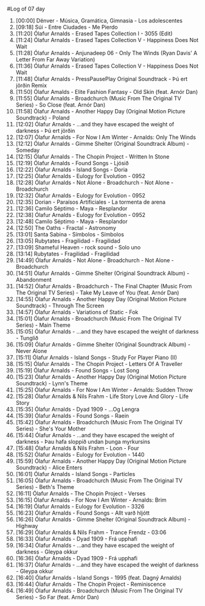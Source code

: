 #Log of 07 day

1. [00:00] Dënver - Música, Gramática, Gimnasia - Los adolescentes
1. [09:18] Súi - Entre Ciudades - Me Pierdo
1. [11:20] Ólafur Arnalds - Erased Tapes Collection I - 3055 (Edit)
1. [11:24] Ólafur Arnalds - Erased Tapes Collection V - Happiness Does Not Wait
1. [11:28] Ólafur Arnalds - Anjunadeep 06 - Only The Winds (Ryan Davis' A Letter From Far Away Variation)
1. [11:36] Ólafur Arnalds - Erased Tapes Collection V - Happiness Does Not Wait
1. [11:48] Ólafur Arnalds - PressPausePlay Original Soundtrack - Þú ert jörðin Remix
1. [11:50] Ólafur Amalds - Elite Fashion Fantasy - Old Skin (feat. Arnór Dan)
1. [11:55] Ólafur Arnalds - Broadchurch (Music From The Original TV Series) - So Close (feat. Arnór Dan)
1. [11:58] Ólafur Arnalds - Another Happy Day (Original Motion Picture Soundtrack) - Poland
1. [12:02] Ólafur Arnalds - ...and they have escaped the weight of darkness - Þú ert jörðin
1. [12:07] Ólafur Arnalds - For Now I Am Winter - Arnalds: Only The Winds
1. [12:12] Ólafur Arnalds - Gimme Shelter (Original Soundtrack Album) - Someday
1. [12:15] Ólafur Arnalds - The Chopin Project - Written In Stone
1. [12:19] Ólafur Arnalds - Found Songs - Ljósið
1. [12:22] Ólafur Arnalds - Island Songs - Doria
1. [12:25] Ólafur Arnalds - Eulogy for Evolution - 0952
1. [12:28] Ólafur Arnalds - Not Alone - Broadchurch - Not Alone - Broadchurch
1. [12:32] Ólafur Arnalds - Eulogy for Evolution - 0952
1. [12:35] Dorian - Paraísos Artificiales - La tormenta de arena
1. [12:36] Camilo Séptimo - Maya - Resplandor
1. [12:38] Ólafur Arnalds - Eulogy for Evolution - 0952
1. [12:48] Camilo Séptimo - Maya - Resplandor
1. [12:50] The Oaths - Fractal - Astronomy
1. [13:01] Santa Sabina - Símbolos - Símbolos
1. [13:05] Rubytates - Fragilidad - Fragilidad
1. [13:09] Shameful Heaven - rock sound - Solo uno
1. [13:14] Rubytates - Fragilidad - Fragilidad
1. [14:49] Ólafur Arnalds - Not Alone - Broadchurch - Not Alone - Broadchurch
1. [14:51] Ólafur Arnalds - Gimme Shelter (Original Soundtrack Album) - Abandonment
1. [14:52] Ólafur Arnalds - Broadchurch - The Final Chapter (Music From The Original TV Series) - Take My Leave of You (feat. Arnór Dan)
1. [14:55] Ólafur Arnalds - Another Happy Day (Original Motion Picture Soundtrack) - Through The Screen
1. [14:57] Ólafur Arnalds - Variations of Static - Fok
1. [15:01] Ólafur Arnalds - Broadchurch (Music From The Original TV Series) - Main Theme
1. [15:05] Ólafur Arnalds - ...and they have escaped the weight of darkness - Tunglið
1. [15:09] Ólafur Arnalds - Gimme Shelter (Original Soundtrack Album) - Never Alone
1. [15:11] Ólafur Arnalds - Island Songs - Study For Player Piano (II)
1. [15:15] Ólafur Arnalds - The Chopin Project - Letters Of A Traveller
1. [15:19] Ólafur Arnalds - Found Songs - Lost Song
1. [15:23] Ólafur Arnalds - Another Happy Day (Original Motion Picture Soundtrack) - Lynn's Theme
1. [15:25] Ólafur Arnalds - For Now I Am Winter - Arnalds: Sudden Throw
1. [15:28] Ólafur Arnalds & Nils Frahm - Life Story Love And Glory - Life Story
1. [15:35] Ólafur Arnalds - Dyad 1909 - ...Og Lengra
1. [15:39] Ólafur Arnalds - Found Songs - Raein
1. [15:42] Ólafur Arnalds - Broadchurch (Music From The Original TV Series) - She's Your Mother
1. [15:44] Ólafur Arnalds - ...and they have escaped the weight of darkness - Þau hafa sloppið undan þunga myrkursins
1. [15:48] Ólafur Arnalds & Nils Frahm - Loon - Four
1. [15:52] Ólafur Arnalds - Eulogy for Evolution - 1440
1. [15:59] Ólafur Arnalds - Another Happy Day (Original Motion Picture Soundtrack) - Alice Enters
1. [16:01] Ólafur Arnalds - Island Songs - Particles
1. [16:05] Ólafur Arnalds - Broadchurch (Music From The Original TV Series) - Beth's Theme
1. [16:11] Ólafur Arnalds - The Chopin Project - Verses
1. [16:15] Ólafur Arnalds - For Now I Am Winter - Arnalds: Brim
1. [16:19] Ólafur Arnalds - Eulogy for Evolution - 3326
1. [16:23] Ólafur Arnalds - Found Songs - Allt varð hljótt
1. [16:26] Ólafur Arnalds - Gimme Shelter (Original Soundtrack Album) - Highway
1. [16:29] Ólafur Arnalds & Nils Frahm - Trance Frendz - 03:06
1. [16:33] Ólafur Arnalds - Dyad 1909 - Frá upphafi
1. [16:34] Ólafur Arnalds - ...and they have escaped the weight of darkness - Gleypa okkur
1. [16:36] Ólafur Arnalds - Dyad 1909 - Frá upphafi
1. [16:37] Ólafur Arnalds - ...and they have escaped the weight of darkness - Gleypa okkur
1. [16:40] Ólafur Arnalds - Island Songs - 1995 (feat. Dagný Arnalds)
1. [16:44] Ólafur Arnalds - The Chopin Project - Reminiscence
1. [16:49] Ólafur Arnalds - Broadchurch (Music From The Original TV Series) - So Far (feat. Arnór Dan)
